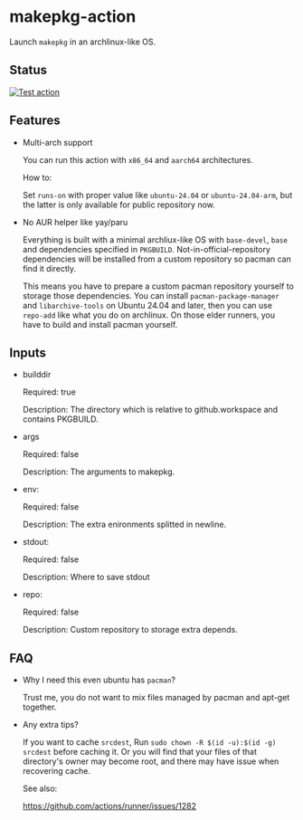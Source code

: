 # makepkg-action

Launch `makepkg` in an archlinux-like OS.

## Status

[![Test action](https://github.com/arenekosreal/makepkg-action/actions/workflows/test.yml/badge.svg)](https://github.com/arenekosreal/makepkg-action/actions/workflows/test.yml)

## Features

- Multi-arch support

  You can run this action with `x86_64` and `aarch64` architectures.

  How to:

  Set `runs-on` with proper value like `ubuntu-24.04` or `ubuntu-24.04-arm`, but the latter is only available for public repository now.

- No AUR helper like yay/paru

  Everything is built with a minimal archliux-like OS with `base-devel`, `base` and dependencies specified in `PKGBUILD`.
  Not-in-official-repository dependencies will be installed from a custom repository so pacman can find it directly.

  This means you have to prepare a custom pacman repository yourself to storage those dependencies.
  You can install `pacman-package-manager` and `libarchive-tools` on Ubuntu 24.04 and later, then you can use `repo-add` like what you do on archlinux.
  On those elder runners, you have to build and install pacman yourself.

## Inputs

- builddir

  Required: true

  Description: The directory which is relative to github.workspace and contains PKGBUILD.

- args

  Required: false

  Description: The arguments to makepkg.

- env:

  Required: false

  Description: The extra enironments splitted in newline.

- stdout:

  Required: false

  Description: Where to save stdout

- repo:

  Required: false

  Description: Custom repository to storage extra depends.

## FAQ

- Why I need this even ubuntu has `pacman`?

  Trust me, you do not want to mix files managed by pacman and apt-get together.

- Any extra tips?

  If you want to cache `srcdest`, Run `sudo chown -R $(id -u):$(id -g) srcdest` before caching it.
  Or you will find that your files of that directory's owner may become root, and there may have issue when recovering cache.

  See also:

  https://github.com/actions/runner/issues/1282 

